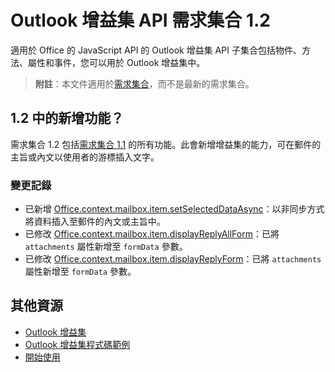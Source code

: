 # <a name="outlook-add-in-api-requirement-set-12"></a>Outlook 增益集 API 需求集合 1.2

適用於 Office 的 JavaScript API 的 Outlook 增益集 API 子集合包括物件、方法、屬性和事件，您可以用於 Outlook 增益集中。

> **附註**：本文件適用於[需求集合](../tutorial-api-requirement-sets.md)，而不是最新的需求集合。 

## <a name="whats-new-in-12"></a>1.2 中的新增功能？

需求集合 1.2 包括[需求集合 1.1](../1.1/index.md) 的所有功能。此會新增增益集的能力，可在郵件的主旨或內文以使用者的游標插入文字。

### <a name="change-log"></a>變更記錄

- 已新增 [Office.context.mailbox.item.setSelectedDataAsync](Office.context.mailbox.item.md#setSelectedDataAsync)：以非同步方式將資料插入至郵件的內文或主旨中。
- 已修改 [Office.context.mailbox.item.displayReplyAllForm](Office.context.mailbox.item.md#displayReplyAllForm)：已將 `attachments` 屬性新增至 `formData` 參數。
- 已修改 [Office.context.mailbox.item.displayReplyForm](Office.context.mailbox.item.md#displayReplyForm)：已將 `attachments` 屬性新增至 `formData` 參數。

## <a name="additional-resources"></a>其他資源

- [Outlook 增益集](../../../docs/outlook/outlook-add-ins.md)
- [Outlook 增益集程式碼範例](https://dev.outlook.com/MailAppsGettingStarted/Samples)
- [開始使用](https://dev.outlook.com/MailAppsGettingStarted/GetStarted)
